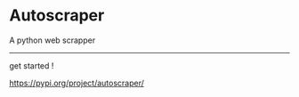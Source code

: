 # Autoscraper
A python web scrapper

------------------------
get started !

https://pypi.org/project/autoscraper/
